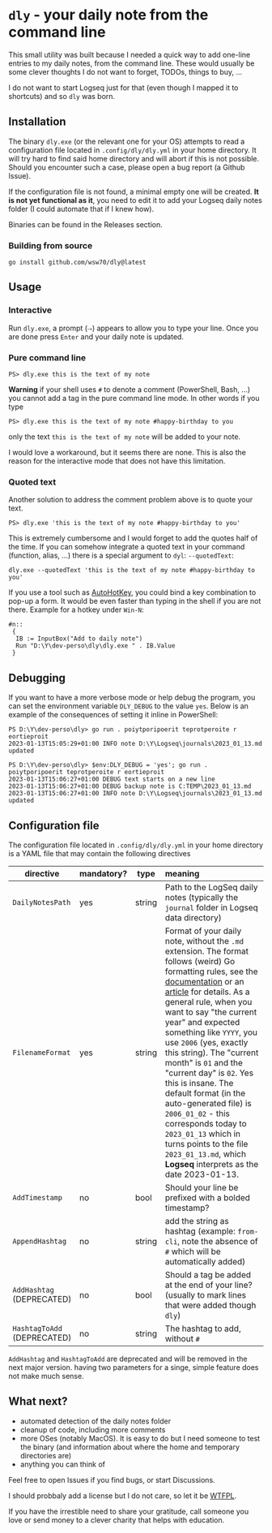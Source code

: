 <!-- markdownlint-disable MD040 MD009 -->

# `dly` - your daily note from the command line

This small utility was built because I needed a quick way to add one-line entries to my daily notes, from the command line. These would usually be some clever thoughts I do not want to forget, TODOs, things to buy, ...

I do not want to start Logseq just for that (even though I mapped it to shortcuts) and so `dly` was born.

## Installation

The binary `dly.exe` (or the relevant one for your OS) attempts to read a configuration file located in `.config/dly/dly.yml` in your home directory. It will try hard to find said home directory and will abort if this is not possible. Should you encounter such a case, please open a bug report (a Github Issue).

If the configuration file is not found, a minimal empty one will be created. **It is not yet functional as it**, you need to edit it to add your Logseq daily notes folder (I could automate that if I knew how).

Binaries can be found in the Releases section.

### Building from source

```
go install github.com/wsw70/dly@latest
```

## Usage

### Interactive

Run `dly.exe`, a prompt (`⤑`) appears to allow you to type your line. Once you are done press `Enter` and your daily note is updated.

### Pure command line

```
PS> dly.exe this is the text of my note
```

**Warning** if your shell uses `#` to denote a comment (PowerShell, Bash, ...) you cannot add a tag in the pure command line mode. In other words if you type

```
PS> dly.exe this is the text of my note #happy-birthday to you
```

only the text `this is the text of my note` will be added to your note.

I would love a workaround, but it seems there are none. This is also the reason for the interactive mode that does not have this limitation.

### Quoted text

Another solution to address the comment problem above is to quote your text.

```
PS> dly.exe 'this is the text of my note #happy-birthday to you'
```

This is extremely cumbersome and I would forget to add the quotes half of the time. If you can somehow integrate a quoted text in your command (function, alias, ...) there is a special argument to `dyl`: `--quotedText`:

```
dly.exe --quotedText 'this is the text of my note #happy-birthday to you'
```

If you use a tool such as [AutoHotKey](https://www.autohotkey.com/), you could bind a key combination to pop-up a form. It would be even faster than typing in the shell if you are not there.
Example for a hotkey under `Win-N`:

```
#n::
 {
  IB := InputBox("Add to daily note")
  Run "D:\Y\dev-perso\dly\dly.exe " . IB.Value
 }
```

## Debugging

If you want to have a more verbose mode or help debug the program, you can set the environment variable `DLY_DEBUG` to the value `yes`. Below is an example of the consequences of setting it inline in PowerShell:

```
PS D:\Y\dev-perso\dly> go run . poiytporipoerit teprotperoite r eortieproit
2023-01-13T15:05:29+01:00 INFO note D:\Y\Logseq\journals\2023_01_13.md updated

PS D:\Y\dev-perso\dly> $env:DLY_DEBUG = 'yes'; go run . poiytporipoerit teprotperoite r eortieproit
2023-01-13T15:06:27+01:00 DEBUG text starts on a new line
2023-01-13T15:06:27+01:00 DEBUG backup note is C:TEMP\2023_01_13.md
2023-01-13T15:06:27+01:00 INFO note D:\Y\Logseq\journals\2023_01_13.md updated
```

## Configuration file

The configuration file located in `.config/dly/dly.yml` in your home directory is a YAML file that may contain the following directives

| directive | mandatory? | type | meaning |
| --- | --- | --- | :--- |
| `DailyNotesPath` | yes | string | Path to the LogSeq daily notes (typically the `journal` folder in Logseq data directory)
| `FilenameFormat` | yes | string | Format of your daily note, without the `.md` extension. The format follows (weird) Go formatting rules, see the [documentation](https://pkg.go.dev/time) or an [article](https://www.geeksforgeeks.org/time-formatting-in-golang/) for details. As a general rule, when you want to say "the current year" and expected something like `YYYY`, you use `2006` (yes, exactly this string). The "current month" is `01` and the "current day" is `02`. Yes this is insane. The default format (in the auto-generated file) is `2006_01_02` - this corresponds today to `2023_01_13` which in turns points to the file `2023_01_13.md`, which **Logseq** interprets as the date 2023-01-13.|
| `AddTimestamp` | no | bool | Should your line be prefixed with a bolded timestamp? |
| `AppendHashtag` | no | string | add the string as hashtag (example: `from-cli`, note the absence of `#` which will be automatically added) |
| `AddHashtag`<br>(DEPRECATED) | no | bool | Should a tag be added at the end of your line? (usually to mark lines that were added though `dly`) |
| `HashtagToAdd`<br>(DEPRECATED) | no | string | The hashtag to add, without `#` |

`AddHashtag` and `HashtagToAdd` are deprecated and will be removed in the next major version. having two parameters for a singe, simple feature does not make much sense.

## What next?

- automated detection of the daily notes folder
- cleanup of code, including more comments
- more OSes (notably MacOS). It is easy to do but I need someone to test the binary (and information about where the home and temporary directories are)
- anything you can think of

Feel free to open Issues if you find bugs, or start Discussions.

I should probbaly add a license but I do not care, so let it be [WTFPL](https://en.wikipedia.org/wiki/WTFPL).

If you have the irrestible need to share your gratitude, call someone you love or send money to a clever charity that helps with education.
